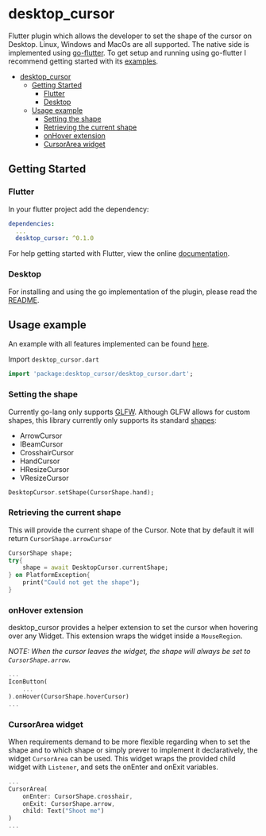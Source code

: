 # desktop_cursor

Flutter plugin which allows the developer to set the shape of the cursor on Desktop.
Linux, Windows and MacOs are all supported. The native side is implemented using [go-flutter](hhttps://github.com/go-flutter-desktop/go-flutter). To get setup and running using go-flutter I recommend getting started with its [examples](https://github.com/go-flutter-desktop/examples).

- [desktop_cursor](#desktopcursor)
  - [Getting Started](#getting-started)
    - [Flutter](#flutter)
    - [Desktop](#desktop)
  - [Usage example](#usage-example)
    - [Setting the shape](#setting-the-shape)
    - [Retrieving the current shape](#retrieving-the-current-shape)
    - [onHover extension](#onhover-extension)
    - [CursorArea widget](#cursorarea-widget)


## Getting Started

### Flutter

In your flutter project add the dependency:

```yml
dependencies:
  ...
  desktop_cursor: ^0.1.0
```

For help getting started with Flutter, view the online
[documentation](https://flutter.io/).

### Desktop
For installing and using the go implementation of the plugin, please read the [README](https://github.com/luukdegram/desktop_cursor/go).

## Usage example

An example with all features implemented can be found [here](https://github.com/luukdegram/desktop_cursor/example).

Import `desktop_cursor.dart`

```dart
import 'package:desktop_cursor/desktop_cursor.dart';
```

### Setting the shape
Currently go-lang only supports [GLFW](https://www.glfw.org/). Although GLFW allows for custom shapes, this library currently only supports its standard [shapes](https://www.glfw.org/docs/3.3/group__shapes.html):

* ArrowCursor
* IBeamCursor
* CrosshairCursor
* HandCursor
* HResizeCursor
* VResizeCursor

```Dart
DesktopCursor.setShape(CursorShape.hand);
```

### Retrieving the current shape

This will provide the current shape of the Cursor. Note that by default it will return `CursorShape.arrowCursor`

```Dart
CursorShape shape;
try{
    shape = await DesktopCursor.currentShape;
} on PlatformException{
    print("Could not get the shape");
}
```

### onHover extension

desktop_cursor provides a helper extension to set the cursor when hovering over any Widget.
This extension wraps the widget inside a `MouseRegion`.

*NOTE: When the cursor leaves the widget, the shape will always be set to `CursorShape.arrow`.*

```Dart
...
IconButton(
    ...
).onHover(CursorShape.hoverCursor)
...
```

### CursorArea widget

When requirements demand to be more flexible regarding when to set the shape and to which shape or simply prever to implement it declaratively, the widget `CursorArea` can be used. This widget wraps the provided child widget with `Listener`, and sets the onEnter and onExit variables.

```Dart
...
CursorArea(
    onEnter: CursorShape.crosshair,
    onExit: CursorShape.arrow,
    child: Text("Shoot me")
)
...
```





